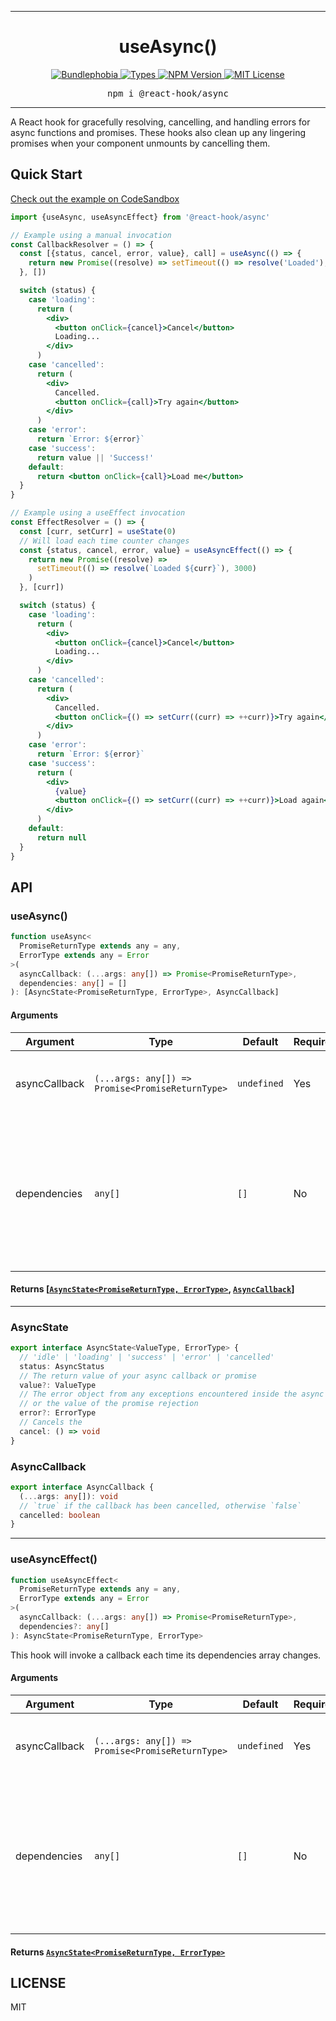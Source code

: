 <hr>
<div align="center">
  <h1 align="center">
    useAsync()
  </h1>
</div>

<p align="center">
  <a href="https://bundlephobia.com/result?p=@react-hook/async">
    <img alt="Bundlephobia" src="https://img.shields.io/bundlephobia/minzip/@react-hook/async?style=for-the-badge&labelColor=24292e">
  </a>
  <a aria-label="Types" href="https://www.npmjs.com/package/@react-hook/async">
    <img alt="Types" src="https://img.shields.io/npm/types/@react-hook/async?style=for-the-badge&labelColor=24292e">
  </a>
  <!--
  <a aria-label="Code coverage report" href="https://codecov.io/gh/jaredLunde/react-hook">
    <img alt="Code coverage" src="https://img.shields.io/codecov/c/gh/jaredLunde/react-hook?style=for-the-badge&labelColor=24292e">
  </a>
  <a aria-label="Build status" href="https://travis-ci.com/jaredLunde/react-hook">
    <img alt="Build status" src="https://img.shields.io/travis/com/jaredLunde/react-hook?style=for-the-badge&labelColor=24292e">
  </a>
  -->
  <a aria-label="NPM version" href="https://www.npmjs.com/package/@react-hook/async">
    <img alt="NPM Version" src="https://img.shields.io/npm/v/@react-hook/async?style=for-the-badge&labelColor=24292e">
  </a>
  <a aria-label="License" href="https://jaredlunde.mit-license.org/">
    <img alt="MIT License" src="https://img.shields.io/npm/l/@react-hook/async?style=for-the-badge&labelColor=24292e">
  </a>
</p>

<pre align="center">npm i @react-hook/async</pre>
<hr>

A React hook for gracefully resolving, cancelling, and handling errors for async functions
and promises. These hooks also clean up any lingering promises when your component unmounts
by cancelling them.

## Quick Start

[Check out the example on CodeSandbox](https://codesandbox.io/s/react-hookasync-example-kdghe)

```jsx harmony
import {useAsync, useAsyncEffect} from '@react-hook/async'

// Example using a manual invocation
const CallbackResolver = () => {
  const [{status, cancel, error, value}, call] = useAsync(() => {
    return new Promise((resolve) => setTimeout(() => resolve('Loaded'), 3000))
  }, [])

  switch (status) {
    case 'loading':
      return (
        <div>
          <button onClick={cancel}>Cancel</button>
          Loading...
        </div>
      )
    case 'cancelled':
      return (
        <div>
          Cancelled.
          <button onClick={call}>Try again</button>
        </div>
      )
    case 'error':
      return `Error: ${error}`
    case 'success':
      return value || 'Success!'
    default:
      return <button onClick={call}>Load me</button>
  }
}

// Example using a useEffect invocation
const EffectResolver = () => {
  const [curr, setCurr] = useState(0)
  // Will load each time counter changes
  const {status, cancel, error, value} = useAsyncEffect(() => {
    return new Promise((resolve) =>
      setTimeout(() => resolve(`Loaded ${curr}`), 3000)
    )
  }, [curr])

  switch (status) {
    case 'loading':
      return (
        <div>
          <button onClick={cancel}>Cancel</button>
          Loading...
        </div>
      )
    case 'cancelled':
      return (
        <div>
          Cancelled.
          <button onClick={() => setCurr((curr) => ++curr)}>Try again</button>
        </div>
      )
    case 'error':
      return `Error: ${error}`
    case 'success':
      return (
        <div>
          {value}
          <button onClick={() => setCurr((curr) => ++curr)}>Load again</button>
        </div>
      )
    default:
      return null
  }
}
```

## API

### useAsync()

```ts
function useAsync<
  PromiseReturnType extends any = any,
  ErrorType extends any = Error
>(
  asyncCallback: (...args: any[]) => Promise<PromiseReturnType>,
  dependencies: any[] = []
): [AsyncState<PromiseReturnType, ErrorType>, AsyncCallback]
```

#### Arguments

| Argument      | Type                                             | Default     | Required? | Description                                                                                                                      |
| ------------- | ------------------------------------------------ | ----------- | --------- | -------------------------------------------------------------------------------------------------------------------------------- |
| asyncCallback | `(...args: any[]) => Promise<PromiseReturnType>` | `undefined` | Yes       | An async function or function that returns a promise.                                                                            |
| dependencies  | `any[]`                                          | `[]`        | No        | Values or state that your callback depends on. This works the same as the dependencies array of `useEffect`, `useCallback`, etc. |

#### Returns [[`AsyncState<PromiseReturnType, ErrorType>`](#asyncstate), [`AsyncCallback`](#asynccallback)]

---

### AsyncState

```ts
export interface AsyncState<ValueType, ErrorType> {
  // 'idle' | 'loading' | 'success' | 'error' | 'cancelled'
  status: AsyncStatus
  // The return value of your async callback or promise
  value?: ValueType
  // The error object from any exceptions encountered inside the async function
  // or the value of the promise rejection
  error?: ErrorType
  // Cancels the
  cancel: () => void
}
```

### AsyncCallback

```ts
export interface AsyncCallback {
  (...args: any[]): void
  // `true` if the callback has been cancelled, otherwise `false`
  cancelled: boolean
}
```

---

### useAsyncEffect()

```ts
function useAsyncEffect<
  PromiseReturnType extends any = any,
  ErrorType extends any = Error
>(
  asyncCallback: (...args: any[]) => Promise<PromiseReturnType>,
  dependencies?: any[]
): AsyncState<PromiseReturnType, ErrorType>
```

This hook will invoke a callback each time its dependencies array changes.

#### Arguments

| Argument      | Type                                             | Default     | Required? | Description                                                                                                                      |
| ------------- | ------------------------------------------------ | ----------- | --------- | -------------------------------------------------------------------------------------------------------------------------------- |
| asyncCallback | `(...args: any[]) => Promise<PromiseReturnType>` | `undefined` | Yes       | An async function or function that returns a promise.                                                                            |
| dependencies  | `any[]`                                          | `[]`        | No        | Values or state that your callback depends on. This works the same as the dependencies array of `useEffect`, `useCallback`, etc. |

#### Returns [`AsyncState<PromiseReturnType, ErrorType>`](#asyncstate)

## LICENSE

MIT
